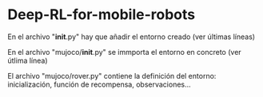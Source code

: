 # Deep-RL-for-mobile-robots

En el archivo "__init__.py" hay que añadir el entorno creado (ver últimas líneas)

En el archivo "mujoco/__init__.py" se immporta el entorno en concreto (ver útlima línea)

El archivo "mujoco/rover.py" contiene la definición del entorno: inicialización, función de recompensa, observaciones...

